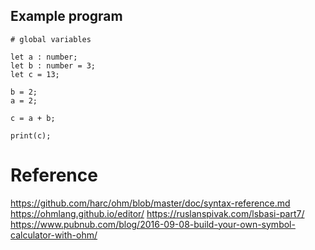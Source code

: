## Example program

```
# global variables

let a : number;
let b : number = 3;
let c = 13;

b = 2;
a = 2;

c = a + b;

print(c);
```

# Reference

https://github.com/harc/ohm/blob/master/doc/syntax-reference.md
https://ohmlang.github.io/editor/
https://ruslanspivak.com/lsbasi-part7/
https://www.pubnub.com/blog/2016-09-08-build-your-own-symbol-calculator-with-ohm/
